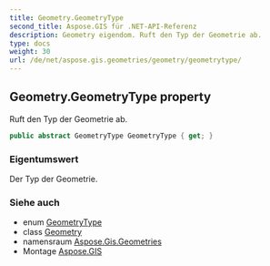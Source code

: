 ```yaml
---
title: Geometry.GeometryType
second_title: Aspose.GIS für .NET-API-Referenz
description: Geometry eigendom. Ruft den Typ der Geometrie ab.
type: docs
weight: 30
url: /de/net/aspose.gis.geometries/geometry/geometrytype/
---
```

## Geometry.GeometryType property

Ruft den Typ der Geometrie ab.

```csharp
public abstract GeometryType GeometryType { get; }
```

### Eigentumswert

Der Typ der Geometrie.

### Siehe auch

* enum [GeometryType](../../geometrytype/)
* class [Geometry](../)
* namensraum [Aspose.Gis.Geometries](../../geometry/)
* Montage [Aspose.GIS](../../../)


